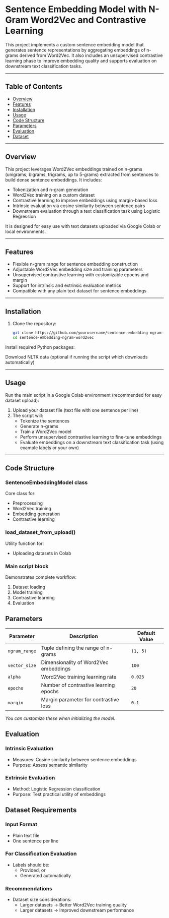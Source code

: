 # Sentence Embedding Model with N-Gram Word2Vec and Contrastive Learning

This project implements a custom sentence embedding model that generates sentence representations by aggregating embeddings of n-grams derived from Word2Vec. It also includes an unsupervised contrastive learning phase to improve embedding quality and supports evaluation on downstream text classification tasks.

---

## Table of Contents

- [Overview](#overview)  
- [Features](#features)  
- [Installation](#installation)  
- [Usage](#usage)  
- [Code Structure](#code-structure)  
- [Parameters](#parameters)  
- [Evaluation](#evaluation)  
- [Dataset](#dataset) 

---

## Overview

This project leverages Word2Vec embeddings trained on n-grams (unigrams, bigrams, trigrams, up to 5-grams) extracted from sentences to build dense sentence embeddings. It includes:  

- Tokenization and n-gram generation  
- Word2Vec training on a custom dataset  
- Contrastive learning to improve embeddings using margin-based loss  
- Intrinsic evaluation via cosine similarity between sentence pairs  
- Downstream evaluation through a text classification task using Logistic Regression  

It is designed for easy use with text datasets uploaded via Google Colab or local environments.

---

## Features

- Flexible n-gram range for sentence embedding construction  
- Adjustable Word2Vec embedding size and training parameters  
- Unsupervised contrastive learning with customizable epochs and margin  
- Support for intrinsic and extrinsic evaluation metrics  
- Compatible with any plain text dataset for sentence embeddings  

---

## Installation

1. Clone the repository:  
   ```bash
   git clone https://github.com/yourusername/sentence-embedding-ngram-word2vec.git
   cd sentence-embedding-ngram-word2vec

Install required Python packages:

   Download NLTK data (optional if running the script which downloads 
   automatically)

---

## Usage

Run the main script in a Google Colab environment (recommended for easy dataset upload):

1. Upload your dataset file (text file with one sentence per line)
2. The script will:
   - Tokenize the sentences
   - Generate n-grams
   - Train a Word2Vec model
   - Perform unsupervised contrastive learning to fine-tune embeddings
   - Evaluate embeddings on a downstream text classification task (using example labels or your own)


---

## Code Structure

### SentenceEmbeddingModel class
Core class for:
- Preprocessing
- Word2Vec training
- Embedding generation
- Contrastive learning

### load_dataset_from_upload()
Utility function for:
- Uploading datasets in Colab

### Main script block
Demonstrates complete workflow:
1. Dataset loading
2. Model training
3. Contrastive learning
4. Evaluation

## Parameters

| Parameter       | Description                                | Default Value |
|-----------------|--------------------------------------------|---------------|
| `ngram_range`   | Tuple defining the range of n-grams        | `(1, 5)`      |
| `vector_size`   | Dimensionality of Word2Vec embeddings      | `100`         |
| `alpha`         | Word2Vec training learning rate           | `0.025`       |
| `epochs`        | Number of contrastive learning epochs      | `20`          |
| `margin`        | Margin parameter for contrastive loss      | `0.1`         |

*You can customize these when initializing the model.*

## Evaluation

### Intrinsic Evaluation
- Measures: Cosine similarity between sentence embeddings
- Purpose: Assess semantic similarity

### Extrinsic Evaluation
- Method: Logistic Regression classification
- Purpose: Test practical utility of embeddings

## Dataset Requirements

### Input Format
- Plain text file
- One sentence per line

### For Classification Evaluation
- Labels should be:
  - Provided, or
  - Generated automatically

### Recommendations
- Dataset size considerations:
  - Larger datasets → Better Word2Vec training quality
  - Larger datasets → Improved downstream performance
